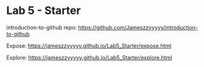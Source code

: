 # Lab 5 - Starter

introduction-to-github repo: https://github.com/Jameszzyyyyy/introduction-to-github

Expose: https://jameszzyyyyy.github.io/Lab5_Starter/expose.html

Explore: https://jameszzyyyyy.github.io/Lab5_Starter/explore.html

